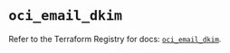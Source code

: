 # `oci_email_dkim`

Refer to the Terraform Registry for docs: [`oci_email_dkim`](https://registry.terraform.io/providers/hashicorp/oci/7.19.0/docs/resources/email_dkim).
